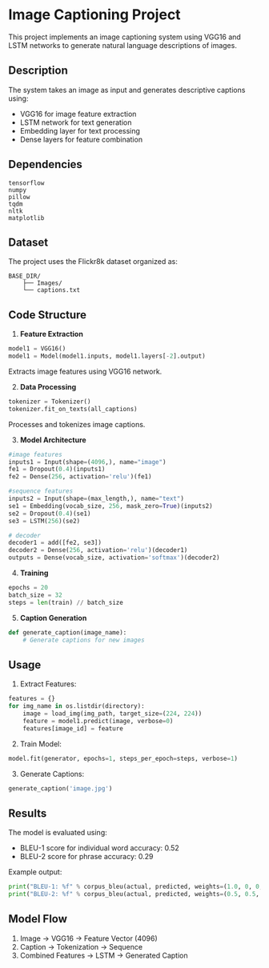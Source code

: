 # Image Captioning Project

This project implements an image captioning system using VGG16 and LSTM networks to generate natural language descriptions of images.

## Description

The system takes an image as input and generates descriptive captions using:
- VGG16 for image feature extraction
- LSTM network for text generation
- Embedding layer for text processing
- Dense layers for feature combination

## Dependencies

```
tensorflow
numpy
pillow
tqdm
nltk
matplotlib
```

## Dataset

The project uses the Flickr8k dataset organized as:
```
BASE_DIR/
    ├── Images/         
    └── captions.txt    
```

## Code Structure

1. **Feature Extraction**
```python
model1 = VGG16()
model1 = Model(model1.inputs, model1.layers[-2].output)
```
Extracts image features using VGG16 network.

2. **Data Processing**
```python
tokenizer = Tokenizer()
tokenizer.fit_on_texts(all_captions)
```
Processes and tokenizes image captions.

3. **Model Architecture**
```python
#image features
inputs1 = Input(shape=(4096,), name="image")
fe1 = Dropout(0.4)(inputs1)
fe2 = Dense(256, activation='relu')(fe1)

#sequence features
inputs2 = Input(shape=(max_length,), name="text")
se1 = Embedding(vocab_size, 256, mask_zero=True)(inputs2)
se2 = Dropout(0.4)(se1)
se3 = LSTM(256)(se2)

# decoder 
decoder1 = add([fe2, se3])
decoder2 = Dense(256, activation='relu')(decoder1)
outputs = Dense(vocab_size, activation='softmax')(decoder2)
```

4. **Training**
```python
epochs = 20
batch_size = 32
steps = len(train) // batch_size
```

5. **Caption Generation**
```python
def generate_caption(image_name):
    # Generate captions for new images
```

## Usage

1. Extract Features:
```python
features = {}
for img_name in os.listdir(directory):
    image = load_img(img_path, target_size=(224, 224))
    feature = model1.predict(image, verbose=0)
    features[image_id] = feature
```

2. Train Model:
```python
model.fit(generator, epochs=1, steps_per_epoch=steps, verbose=1)
```

3. Generate Captions:
```python
generate_caption('image.jpg')
```

## Results

The model is evaluated using:
- BLEU-1 score for individual word accuracy: 0.52
- BLEU-2 score for phrase accuracy: 0.29

Example output:
```python
print("BLEU-1: %f" % corpus_bleu(actual, predicted, weights=(1.0, 0, 0, 0)))
print("BLEU-2: %f" % corpus_bleu(actual, predicted, weights=(0.5, 0.5, 0, 0)))
```

## Model Flow

1. Image → VGG16 → Feature Vector (4096)
2. Caption → Tokenization → Sequence
3. Combined Features → LSTM → Generated Caption


